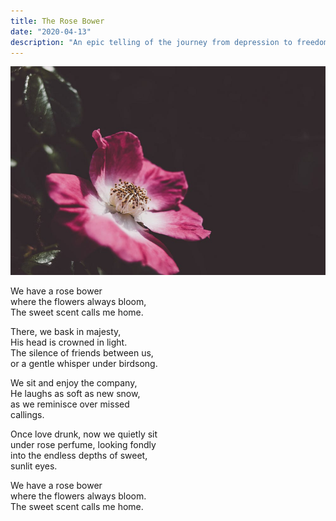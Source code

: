```yaml
---
title: The Rose Bower
date: "2020-04-13"
description: "An epic telling of the journey from depression to freedom in Christ."
---
```


![white lotus](./rose.png)

We have a rose bower  
where the flowers always bloom,  
The sweet scent calls me home.

There, we bask in majesty,  
His head is crowned in light.  
The silence of friends between us,  
or a gentle whisper under birdsong.

We sit and enjoy the company,  
He laughs as soft as new snow,  
as we reminisce over missed  
callings.

Once love drunk, now we quietly sit  
under rose perfume, looking fondly  
into the endless depths of sweet,  
sunlit eyes.

We have a rose bower  
where the flowers always bloom.  
The sweet scent calls me home.

